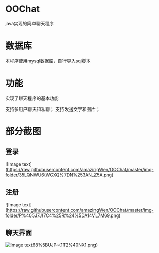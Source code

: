 # OOChat
java实现的简单聊天程序
# 数据库
本程序使用mysql数据库，自行导入sql脚本
# 功能
实现了聊天程序的基本功能

支持多用户聊天和私聊；
支持发送文字和图片；

# 部分截图

## 登录
![Image text](https://raw.githubusercontent.com/amazingWen/OOChat/master/img-folder/35LQNWU6(WGXQ%7DN%253AN_Z5A.png)

## 注册
![Image text](https://raw.githubusercontent.com/amazingWen/OOChat/master/img-folder/P%405J7J(7C4%25R%24%5DA14VL7M69.png)

## 聊天界面
![Image text](https://raw.githubusercontent.com/amazingWen/OOChat/master/img-folder/ZUH%5BX7_)68%5BUJP~(1T2%40NX1.png)



